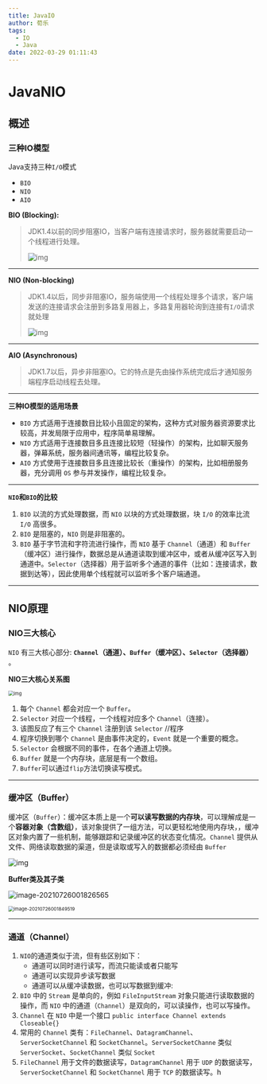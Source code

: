 ```yaml
---
title: JavaIO
author: 荀乐
tags:
  - IO
  - Java
date: 2022-03-29 01:11:43
---
```

# JavaNIO

## 概述

### 三种IO模型

Java支持三种`I/O`模式

-   `BIO`
-   `NIO`
-   `AIO`

**BIO (Blocking):**

>   JDK1.4以前的同步阻塞IO，当客户端有连接请求时，服务器就需要启动一个线程进行处理。
>
>   ![img](https://xunle-picture-bed.oss-cn-hangzhou.aliyuncs.com/20221206153351.png)

---

**NIO (Non-blocking)**

>   JDK1.4以后，同步非阻塞IO，服务端使用一个线程处理多个请求，客户端发送的连接请求会注册到多路复用器上，多路复用器轮询到连接有`I/O`请求就处理
>
>   ![img](https://xunle-picture-bed.oss-cn-hangzhou.aliyuncs.com/20221206153354.png)

---

**AIO (Asynchronous)**

>   JDK1.7以后，异步非阻塞IO。它的特点是先由操作系统完成后才通知服务端程序启动线程去处理。



---

**三种IO模型的适用场景**

-   `BIO` 方式适用于连接数目比较小且固定的架构，这种方式对服务器资源要求比较高，并发局限于应用中，程序简单易理解。
-   `NIO` 方式适用于连接数目多且连接比较短（轻操作）的架构，比如聊天服务器，弹幕系统，服务器间通讯等，编程比较复杂。
-   `AIO` 方式使用于连接数目多且连接比较长（重操作）的架构，比如相册服务器，充分调用 `OS` 参与并发操作，编程比较复杂。



---

**`NIO`和`BIO`的比较**

1.  `BIO` 以流的方式处理数据，而 `NIO` 以块的方式处理数据，块 `I/O` 的效率比流 `I/O` 高很多。
2.  `BIO` 是阻塞的，`NIO` 则是非阻塞的。
3.  `BIO` 基于字节流和字符流进行操作，而 `NIO` 基于 `Channel`（通道）和 `Buffer`（缓冲区）进行操作，数据总是从通道读取到缓冲区中，或者从缓冲区写入到通道中。`Selector`（选择器）用于监听多个通道的事件（比如：连接请求，数据到达等），因此使用单个线程就可以监听多个客户端通道。



---

## NIO原理

### NIO三大核心

`NIO` 有三大核心部分: **`Channel`（通道）、`Buffer`（缓冲区）、`Selector`（选择器）** 。

**NIO三大核心关系图**

<img src="https://xunle-picture-bed.oss-cn-hangzhou.aliyuncs.com/20221206153401.png" alt="img" style="zoom: 67%;" />

1.  每个 `Channel` 都会对应一个 `Buffer`。
2.  `Selector` 对应一个线程，一个线程对应多个 `Channel`（连接）。
3.  该图反应了有三个 `Channel` 注册到该 `Selector` //程序
4.  程序切换到哪个 `Channel` 是由事件决定的，`Event` 就是一个重要的概念。
5.  `Selector` 会根据不同的事件，在各个通道上切换。
6.  `Buffer` 就是一个内存块，底层是有一个数组。
7.  `Buffer`可以通过`flip`方法切换读写模式。



---

### 缓冲区（Buffer）

缓冲区（`Buffer`）：缓冲区本质上是一个**可以读写数据的内存块**，可以理解成是一个**容器对象（含数组）**，该对象提供了一组方法，可以更轻松地使用内存块，，缓冲区对象内置了一些机制，能够跟踪和记录缓冲区的状态变化情况。`Channel` 提供从文件、网络读取数据的渠道，但是读取或写入的数据都必须经由 `Buffer`

![img](https://xunle-picture-bed.oss-cn-hangzhou.aliyuncs.com/20221206153409.png)

**Buffer类及其子类**

![image-20210726001826565](https://xunle-picture-bed.oss-cn-hangzhou.aliyuncs.com/20221206153414.png)

<img src="https://xunle-picture-bed.oss-cn-hangzhou.aliyuncs.com/20221206153417.png" alt="image-20210726001849519" style="zoom: 67%;" />





---

### 通道（Channel）

1.  `NIO`的通道类似于流，但有些区别如下：
    -   通道可以同时进行读写，而流只能读或者只能写
    -   通道可以实现异步读写数据
    -   通道可以从缓冲读数据，也可以写数据到缓冲:
2.  `BIO` 中的 `Stream` 是单向的，例如 `FileInputStream` 对象只能进行读取数据的操作，而 `NIO` 中的通道（`Channel`）是双向的，可以读操作，也可以写操作。
3.  `Channel` 在 `NIO` 中是一个接口 `public interface Channel extends Closeable{}`
4.  常用的 `Channel` 类有：`FileChannel`、`DatagramChannel`、`ServerSocketChannel` 和 `SocketChannel`。`ServerSocketChanne` 类似 `ServerSocket`、`SocketChannel` 类似 `Socket`
5.  `FileChannel` 用于文件的数据读写，`DatagramChannel` 用于 `UDP` 的数据读写，`ServerSocketChannel` 和 `SocketChannel` 用于 `TCP` 的数据读写。h
